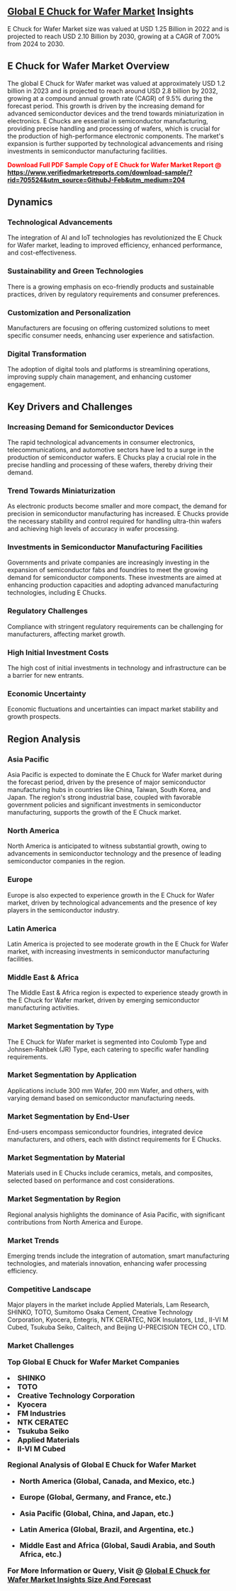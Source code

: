<h2><a href="https://www.verifiedmarketreports.com/download-sample/?rid=705524&amp;utm_source=GithubJ&amp;utm_medium=204" target="_blank">Global E Chuck for Wafer Market</a> Insights</h2><p>E Chuck for Wafer Market size was valued at USD 1.25 Billion in 2022 and is projected to reach USD 2.10 Billion by 2030, growing at a CAGR of 7.00% from 2024 to 2030.</p><p> <h2>E Chuck for Wafer Market Overview</h2> <p>The global E Chuck for Wafer market was valued at approximately USD 1.2 billion in 2023 and is projected to reach around USD 2.8 billion by 2032, growing at a compound annual growth rate (CAGR) of 9.5% during the forecast period. This growth is driven by the increasing demand for advanced semiconductor devices and the trend towards miniaturization in electronics. E Chucks are essential in semiconductor manufacturing, providing precise handling and processing of wafers, which is crucial for the production of high-performance electronic components. The market's expansion is further supported by technological advancements and rising investments in semiconductor manufacturing facilities. </p> <p><strong><p><span class=""><span style="color: #ff0000;"><strong>Download Full PDF Sample Copy of E Chuck for Wafer Market Report</strong> @ </span><a href="https://www.verifiedmarketreports.com/download-sample/?rid=705524&amp;utm_source=GithubJ-Feb&amp;utm_medium=204" target="_blank">https://www.verifiedmarketreports.com/download-sample/?rid=705524&amp;utm_source=GithubJ-Feb&amp;utm_medium=204</a></span></p></strong></p> <h2>Dynamics</h2> <h3>Technological Advancements</h3> <p>The integration of AI and IoT technologies has revolutionized the E Chuck for Wafer market, leading to improved efficiency, enhanced performance, and cost-effectiveness. </p> <h3>Sustainability and Green Technologies</h3> <p>There is a growing emphasis on eco-friendly products and sustainable practices, driven by regulatory requirements and consumer preferences. </p> <h3>Customization and Personalization</h3> <p>Manufacturers are focusing on offering customized solutions to meet specific consumer needs, enhancing user experience and satisfaction. </p> <h3>Digital Transformation</h3> <p>The adoption of digital tools and platforms is streamlining operations, improving supply chain management, and enhancing customer engagement. </p> <h2>Key Drivers and Challenges</h2> <h3>Increasing Demand for Semiconductor Devices</h3> <p>The rapid technological advancements in consumer electronics, telecommunications, and automotive sectors have led to a surge in the production of semiconductor wafers. E Chucks play a crucial role in the precise handling and processing of these wafers, thereby driving their demand. </p> <h3>Trend Towards Miniaturization</h3> <p>As electronic products become smaller and more compact, the demand for precision in semiconductor manufacturing has increased. E Chucks provide the necessary stability and control required for handling ultra-thin wafers and achieving high levels of accuracy in wafer processing. </p> <h3>Investments in Semiconductor Manufacturing Facilities</h3> <p>Governments and private companies are increasingly investing in the expansion of semiconductor fabs and foundries to meet the growing demand for semiconductor components. These investments are aimed at enhancing production capacities and adopting advanced manufacturing technologies, including E Chucks. </p> <h3>Regulatory Challenges</h3> <p>Compliance with stringent regulatory requirements can be challenging for manufacturers, affecting market growth. </p> <h3>High Initial Investment Costs</h3> <p>The high cost of initial investments in technology and infrastructure can be a barrier for new entrants. </p> <h3>Economic Uncertainty</h3> <p>Economic fluctuations and uncertainties can impact market stability and growth prospects. </p> <h2>Region Analysis</h2> <h3>Asia Pacific</h3> <p>Asia Pacific is expected to dominate the E Chuck for Wafer market during the forecast period, driven by the presence of major semiconductor manufacturing hubs in countries like China, Taiwan, South Korea, and Japan. The region's strong industrial base, coupled with favorable government policies and significant investments in semiconductor manufacturing, supports the growth of the E Chuck market. </p> <h3>North America</h3> <p>North America is anticipated to witness substantial growth, owing to advancements in semiconductor technology and the presence of leading semiconductor companies in the region. </p> <h3>Europe</h3> <p>Europe is also expected to experience growth in the E Chuck for Wafer market, driven by technological advancements and the presence of key players in the semiconductor industry. </p> <h3>Latin America</h3> <p>Latin America is projected to see moderate growth in the E Chuck for Wafer market, with increasing investments in semiconductor manufacturing facilities. </p> <h3>Middle East & Africa</h3> <p>The Middle East & Africa region is expected to experience steady growth in the E Chuck for Wafer market, driven by emerging semiconductor manufacturing activities. </p> <h3>Market Segmentation by Type</h3> <p>The E Chuck for Wafer market is segmented into Coulomb Type and Johnsen-Rahbek (JR) Type, each catering to specific wafer handling requirements. </p> <h3>Market Segmentation by Application</h3> <p>Applications include 300 mm Wafer, 200 mm Wafer, and others, with varying demand based on semiconductor manufacturing needs. </p> <h3>Market Segmentation by End-User</h3> <p>End-users encompass semiconductor foundries, integrated device manufacturers, and others, each with distinct requirements for E Chucks. </p> <h3>Market Segmentation by Material</h3> <p>Materials used in E Chucks include ceramics, metals, and composites, selected based on performance and cost considerations. </p> <h3>Market Segmentation by Region</h3> <p>Regional analysis highlights the dominance of Asia Pacific, with significant contributions from North America and Europe. </p> <h3>Market Trends</h3> <p>Emerging trends include the integration of automation, smart manufacturing technologies, and materials innovation, enhancing wafer processing efficiency. </p> <h3>Competitive Landscape</h3> <p>Major players in the market include Applied Materials, Lam Research, SHINKO, TOTO, Sumitomo Osaka Cement, Creative Technology Corporation, Kyocera, Entegris, NTK CERATEC, NGK Insulators, Ltd., II-VI M Cubed, Tsukuba Seiko, Calitech, and Beijing U-PRECISION TECH CO., LTD. </p> <h3>Market Challenges</p><p><strong>Top Global E Chuck for Wafer Market Companies</strong></p><div data-test-id=""><p><li>SHINKO</li><li> TOTO</li><li> Creative Technology Corporation</li><li> Kyocera</li><li> FM Industries</li><li> NTK CERATEC</li><li> Tsukuba Seiko</li><li> Applied Materials</li><li> II-VI M Cubed</li></p><div><strong>Regional Analysis of&nbsp;Global E Chuck for Wafer Market</strong></div><ul><li dir="ltr"><p dir="ltr">North America&nbsp;(Global, Canada, and Mexico, etc.)</p></li><li dir="ltr"><p dir="ltr">Europe (Global, Germany, and France, etc.)</p></li><li dir="ltr"><p dir="ltr">Asia Pacific&nbsp;(Global, China, and Japan, etc.)</p></li><li dir="ltr"><p dir="ltr">Latin America&nbsp;(Global, Brazil, and Argentina, etc.)</p></li><li dir="ltr">Middle East and Africa&nbsp;(Global, Saudi Arabia, and South Africa, etc.)</li></ul><p><strong>For More Information or Query, Visit @&nbsp;</strong><strong><a href="https://www.verifiedmarketreports.com/product/e-chuck-for-wafer-market/?utm_source=GithubJ&amp;utm_medium=204" target="_blank">Global E Chuck for Wafer Market Insights Size And Forecast</a></strong></p></div>
